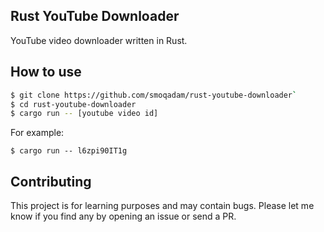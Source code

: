 ## Rust YouTube Downloader

YouTube video downloader written in Rust.

## How to use

```bash
$ git clone https://github.com/smoqadam/rust-youtube-downloader`
$ cd rust-youtube-downloader
$ cargo run -- [youtube video id]
```

For example:

`$ cargo run -- l6zpi90IT1g`

## Contributing

This project is for learning purposes and may contain bugs. Please let me know if you find any by opening an issue or send a PR.

